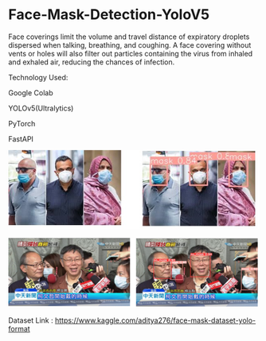 # Face-Mask-Detection-YoloV5

Face coverings limit the volume and travel distance of expiratory droplets dispersed when talking, breathing, and coughing. A face covering without vents or holes will also filter out particles containing the virus from inhaled and exhaled air, reducing the chances of infection.

Technology Used:

Google Colab

YOLOv5(Ultralytics)

PyTorch

FastAPI

![](https://github.com/sathwikbs/Face-Mask-Detection-YoloV5-/blob/main/Images/fm1.jpg)


![](https://github.com/sathwikbs/Face-Mask-Detection-YoloV5-/blob/main/Images/fm2.jpg)

Dataset Link : https://www.kaggle.com/aditya276/face-mask-dataset-yolo-format


